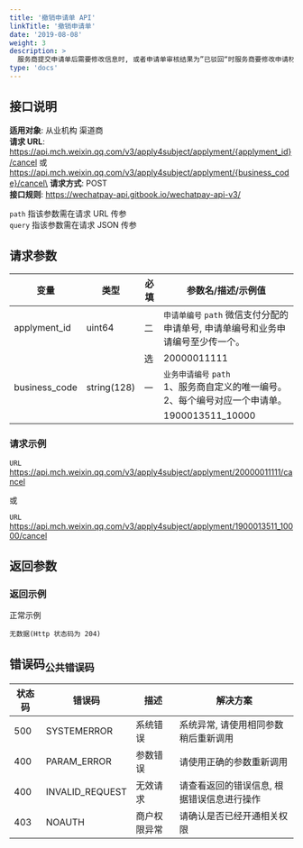 ```yaml
---
title: '撤销申请单 API'
linkTitle: '撤销申请单'
date: '2019-08-08'
weight: 3
description: >
  服务商提交申请单后需要修改信息时, 或者申请单审核结果为”已驳回“时服务商要修改申请材料时, 均需要先调用撤销申请单接口。
type: 'docs'
---
```


## 接口说明

**适用对象**: 从业机构 渠道商\
**请求 URL**: https://api.mch.weixin.qq.com/v3/apply4subject/applyment/{applyment_id}/cancel
或
https://api.mch.weixin.qq.com/v3/apply4subject/applyment/{business_code}/cancel\
**请求方式**: POST\
**接口规则**: https://wechatpay-api.gitbook.io/wechatpay-api-v3/

`path` 指该参数需在请求 URL 传参\
`query` 指该参数需在请求 JSON 传参

## 请求参数

| 变量          | 类型        | 必填 | 参数名/描述/示例值                                                                   |
| ------------- | ----------- | ---- | ------------------------------------------------------------------------------------ |
| applyment_id  | uint64      | 二   | `申请单编号` `path` 微信支付分配的申请单号, 申请单编号和业务申请编号至少传一个。     |
|               |             | 选   | 20000011111                                                                          |
| business_code | string(128) | 一   | `业务申请编号` `path` <br>1、服务商自定义的唯一编号。<br>2、每个编号对应一个申请单。 |
|               |             |      | 1900013511_10000                                                                     |

### 请求示例

`URL` https://api.mch.weixin.qq.com/v3/apply4subject/applyment/20000011111/cancel

或

`URL` https://api.mch.weixin.qq.com/v3/apply4subject/applyment/1900013511_10000/cancel

## 返回参数

### 返回示例

正常示例

```
无数据(Http 状态码为 204)
```

## 错误码<sub>公共错误码</sub>

| 状态码 | 错误码          | 描述         | 解决方案                                   |
| ------ | --------------- | ------------ | ------------------------------------------ |
| 500    | SYSTEMERROR     | 系统错误     | 系统异常, 请使用相同参数稍后重新调用       |
| 400    | PARAM_ERROR     | 参数错误     | 请使用正确的参数重新调用                   |
| 400    | INVALID_REQUEST | 无效请求     | 请查看返回的错误信息, 根据错误信息进行操作 |
| 403    | NOAUTH          | 商户权限异常 | 请确认是否已经开通相关权限                 |
